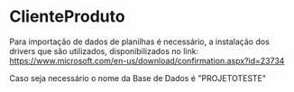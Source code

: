 # ClienteProduto
Para importação de dados de planilhas é necessário, a instalação dos drivers que são utilizados, disponibilizados no link: https://www.microsoft.com/en-us/download/confirmation.aspx?id=23734

Caso seja necessário o nome da Base de Dados é "PROJETOTESTE"
